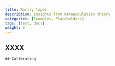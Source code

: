 ```yaml
---
title: Rarity types
description: Insights from metapopulation theory
categories: [Examples, Placeholders]
tags: [test, docs]
weight: 2
---
```


## XXXX



```
## Calibrating

```
